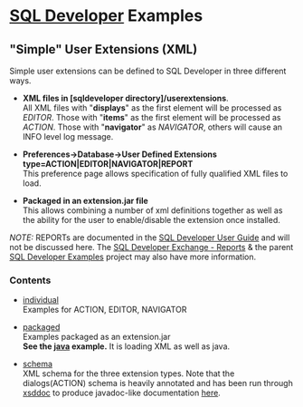 # [SQL Developer](http://www.oracle.com/technetwork/developer-tools/sql-developer/) Examples
## "Simple" User Extensions (XML)
Simple user extensions can be defined to SQL Developer in three different ways.

* **XML files in [sqldeveloper directory]/userextensions**.  
All XML files with "**displays**" as the first element will be processed as *EDITOR*. Those with "**items**" as the first element will be processed as *ACTION*. Those with "**navigator**" as *NAVIGATOR*, others will cause an INFO level log message.

* **Preferences->Database->User Defined Extensions type=ACTION|EDITOR|NAVIGATOR|REPORT**  
This preference page allows specification of fully qualified XML files to load.

* **Packaged in an extension.jar file**  
This allows combining a number of xml definitions together as well as the ability for the user to enable/disable the extension once installed.

*NOTE:* REPORTs are documented in the [SQL Developer User Guide](http://docs.oracle.com/database/sql-developer-4.2/RPTUG/sql-developer-concepts-usage.htm#GUID-2EDED257-9AA5-47F0-A91A-78EEA3556E2C) and will not be discussed here. The [SQL Developer Exchange - Reports](https://apex.oracle.com/pls/apex/f?p=43135:22::::::) & the parent [SQL Developer Examples](../README.md) project may also have more information.

### Contents
 
* [individual](individual)  
Examples for ACTION, EDITOR, NAVIGATOR
  
* [packaged](packaged)  
Examples packaged as an extension.jar  
**See the [java](../java) example.** It is loading XML as well as java.
  
* [schema](schema)  
XML schema for the three extension types. Note that the dialogs(ACTION) schema is heavily annotated and has been run through [xsddoc](http://xframe.sourceforge.net/xsddoc/index.html) to produce javadoc-like documentation [here](http://xmlns.oracle.com/sqldeveloper/3_1/dialogs).     